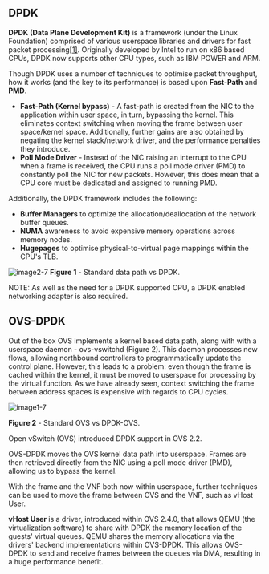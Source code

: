 ## DPDK

**DPDK (Data Plane Development Kit)** is a framework (under the Linux Foundation) comprised of various userspace libraries and drivers for fast packet processing[[1\]](https://www.packetflow.co.uk/what-is-dpdk/#fn1). Originally developed by Intel to run on x86 based CPUs, DPDK now supports other CPU types, such as IBM POWER and ARM.

Though DPDK uses a number of techniques to optimise packet throughput, how it works (and the key to its performance) is based upon **Fast-Path** and **PMD**.

- **Fast-Path (Kernel bypass)** - A fast-path is created from the NIC to the application within user space, in turn, bypassing the kernel. This eliminates context switching when moving the frame between user space/kernel space. Additionally, further gains are also obtained by negating the kernel stack/network driver, and the performance penalties they introduce.
- **Poll Mode Driver** - Instead of the NIC raising an interrupt to the CPU when a frame is received, the CPU runs a poll mode driver (PMD) to constantly poll the NIC for new packets. However, this does mean that a CPU core must be dedicated and assigned to running PMD.

Additionally, the DPDK framework includes the following:

- **Buffer Managers** to optimize the allocation/deallocation of the network buffer queues.
- **NUMA** awareness to avoid expensive memory operations across memory nodes.
- **Hugepages** to optimise physical-to-virtual page mappings within the CPU's TLB.

![image2-7](../images/image2-7.png)
**Figure 1** - Standard data path vs DPDK.

NOTE: As well as the need for a DPDK supported CPU, a DPDK enabled networking adapter is also required.

## OVS-DPDK

Out of the box OVS implements a kernel based data path, along with with a userspace daemon - ovs-vswitchd (Figure 2). This daemon processes new flows, allowing northbound controllers to programmatically update the control plane. However, this leads to a problem: even though the frame is cached within the kernel, it must be moved to userspace for processing by the virtual function. As we have already seen, context switching the frame between address spaces is expensive with regards to CPU cycles.

![image1-7](../images/image1-7.png)

**Figure 2** - Standard OVS vs DPDK-OVS.

Open vSwitch (OVS) introduced DPDK support in OVS 2.2.

OVS-DPDK moves the OVS kernel data path into userspace. Frames are then retrieved directly from the NIC using a poll mode driver (PMD), allowing us to bypass the kernel.

With the frame and the VNF both now within userspace, further techniques can be used to move the frame between OVS and the VNF, such as vHost User.

**vHost User** is a driver, introduced within OVS 2.4.0, that allows QEMU (the virtualization software) to share with DPDK the memory location of the guests' virtual queues. QEMU shares the memory allocations via the drivers' backend implementations within OVS-DPDK. This allows OVS-DPDK to send and receive frames between the queues via DMA, resulting in a huge performance benefit.